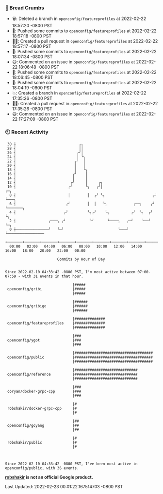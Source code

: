 ### 🍞 Bread Crumbs

 * 🗑: Deleted a branch in `openconfig/featureprofiles` at 2022-02-22 18:57:20 -0800 PST
 * 🚢: Pushed some commits to `openconfig/featureprofiles` at 2022-02-22 18:57:18 -0800 PST
 * ✍🏼: Created a pull request in `openconfig/featureprofiles` at 2022-02-22 18:57:17 -0800 PST
 * 🚢: Pushed some commits to `openconfig/featureprofiles` at 2022-02-22 18:07:34 -0800 PST
 * 😃: Commented on an issue in `openconfig/featureprofiles` at 2022-02-22 18:06:48 -0800 PST
 * 🚢: Pushed some commits to `openconfig/featureprofiles` at 2022-02-22 18:06:45 -0800 PST
 * 🚢: Pushed some commits to `openconfig/featureprofiles` at 2022-02-22 18:04:19 -0800 PST
 * 💥: Created a branch in `openconfig/featureprofiles` at 2022-02-22 17:35:26 -0800 PST
 * ✍🏼: Created a pull request in `openconfig/featureprofiles` at 2022-02-22 17:35:26 -0800 PST
 * 😃: Commented on an issue in `openconfig/featureprofiles` at 2022-02-22 17:27:09 -0800 PST

### 🕘 Recent Activity
```
 30 ┼                             ╭╮
 28 ┤                             ││
 26 ┤                            ╭╯│
 24 ┤                            │ ╰╮
 22 ┤                           ╭╯  │
 20 ┤                           │   │
 18 ┤                           │   ╰╮
 16 ┤                          ╭╯    │
 14 ┤                          │     │
 12 ┤                         ╭╯     │     ╭╮
 10 ┤                        ╭╯      ╰╮   ╭╯│                        ╭─╮
  8 ┤                        │        │  ╭╯ ╰╮                      ╭╯ ╰───╮
  6 ┤                       ╭╯        │  │   ╰╮            ╭──╮    ╭╯      ╰───────╮
  4 ┤                      ╭╯         ╰╮╭╯    ╰╮          ╭╯  ╰╮  ╭╯               ╰╮
  2 ┤               ╭───╮ ╭╯           ╰╯      ╰────╮   ╭─╯    ╰──╯                 ╰─╮
  0 ┼───────────────╯   ╰─╯                         ╰───╯                             ╰─────────────────
    +───────+───────+───────+───────+───────+───────+───────+───────+───────+───────+───────+───────+────
  00:00   02:00   04:00   06:00   08:00   10:00   12:00   14:00   16:00   18:00   20:00   22:00   00:00   

						Commits by Hour of Day


Since 2022-02-10 04:33:42 -0800 PST, I'm most active between 07:00-07:59 - with 31 events in that hour.

```



```
                               |#####
 openconfig/gribi              |#####
                               |#####

                               |######
 openconfig/gribigo            |######
                               |######

                               |##############
 openconfig/featureprofiles    |##############
                               |##############

                               |###
 openconfig/ygot               |###
                               |###

                               |####################################
 openconfig/public             |####################################
                               |####################################

                               |#############################
 openconfig/reference          |#############################
                               |#############################

                               |###
 coryan/docker-grpc-cpp        |###
                               |###

                               |#
 robshakir/docker-grpc-cpp     |#
                               |#

                               |##
 openconfig/goyang             |##
                               |##

                               |#
 robshakir/public              |#
                               |#



Since 2022-02-10 04:33:42 -0800 PST, I've been most active in openconfig/public, with 36 events.

```
**[robshakir](mailto:robjs@google.com) is not an official Google product.**  


Last Updated: 2022-02-23 00:01:22.167514703 -0800 PST
